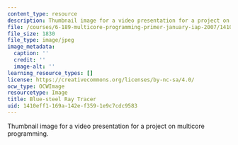 ```yaml
---
content_type: resource
description: Thumbnail image for a video presentation for a project on multicore programming.
file: /courses/6-189-multicore-programming-primer-january-iap-2007/1410eff1169a142ef3591e9c7cdc9583_p3.jpg
file_size: 1830
file_type: image/jpeg
image_metadata:
  caption: ''
  credit: ''
  image-alt: ''
learning_resource_types: []
license: https://creativecommons.org/licenses/by-nc-sa/4.0/
ocw_type: OCWImage
resourcetype: Image
title: Blue-steel Ray Tracer
uid: 1410eff1-169a-142e-f359-1e9c7cdc9583
---
```

Thumbnail image for a video presentation for a project on multicore programming.